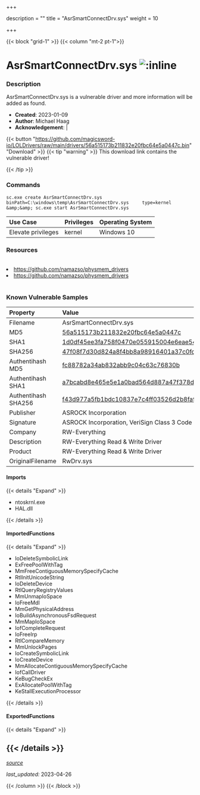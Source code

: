 +++

description = ""
title = "AsrSmartConnectDrv.sys"
weight = 10

+++


{{< block "grid-1" >}}
{{< column "mt-2 pt-1">}}


# AsrSmartConnectDrv.sys ![:inline](/images/twitter_verified.png) 


### Description

AsrSmartConnectDrv.sys is a vulnerable driver and more information will be added as found.

- **Created**: 2023-01-09
- **Author**: Michael Haag
- **Acknowledgement**:  | [](https://twitter.com/)

{{< button "https://github.com/magicsword-io/LOLDrivers/raw/main/drivers/56a515173b211832e20fbc64e5a0447c.bin" "Download" >}}
{{< tip "warning" >}}
This download link contains the vulnerable driver!

{{< /tip >}}

### Commands

```
sc.exe create AsrSmartConnectDrv.sys binPath=C:\windows\temp\AsrSmartConnectDrv.sys     type=kernel &amp;&amp; sc.exe start AsrSmartConnectDrv.sys
```

| Use Case | Privileges | Operating System | 
|:---- | ---- | ---- |
| Elevate privileges | kernel | Windows 10 |

### Resources
<br>
<li><a href=" https://github.com/namazso/physmem_drivers"> https://github.com/namazso/physmem_drivers</a></li>
<li><a href="https://github.com/namazso/physmem_drivers">https://github.com/namazso/physmem_drivers</a></li>
<br>

### Known Vulnerable Samples

| Property           | Value |
|:-------------------|:------|
| Filename           | AsrSmartConnectDrv.sys |
| MD5                | [56a515173b211832e20fbc64e5a0447c](https://www.virustotal.com/gui/file/56a515173b211832e20fbc64e5a0447c) |
| SHA1               | [1d0df45ee3fa758f0470e055915004e6eae54c95](https://www.virustotal.com/gui/file/1d0df45ee3fa758f0470e055915004e6eae54c95) |
| SHA256             | [47f08f7d30d824a8f4bb8a98916401a37c0fd8502db308aba91fe3112b892dcc](https://www.virustotal.com/gui/file/47f08f7d30d824a8f4bb8a98916401a37c0fd8502db308aba91fe3112b892dcc) |
| Authentihash MD5   | [fc88782a34ab832abb9c04c63c76830b](https://www.virustotal.com/gui/search/authentihash%253Afc88782a34ab832abb9c04c63c76830b) |
| Authentihash SHA1  | [a7bcabd8e465e5e1a0bad564d887a47f378dfdaa](https://www.virustotal.com/gui/search/authentihash%253Aa7bcabd8e465e5e1a0bad564d887a47f378dfdaa) |
| Authentihash SHA256| [f43d977a5fb1bdc10837e7c4ff03526d2b8fa9757da9dd8bd6514cd31748a858](https://www.virustotal.com/gui/search/authentihash%253Af43d977a5fb1bdc10837e7c4ff03526d2b8fa9757da9dd8bd6514cd31748a858) |
| Publisher         | ASROCK Incorporation |
| Signature         | ASROCK Incorporation, VeriSign Class 3 Code Signing 2010 CA, VeriSign   |
| Company           | RW-Everything |
| Description       | RW-Everything Read &amp; Write Driver |
| Product           | RW-Everything Read &amp; Write Driver |
| OriginalFilename  | RwDrv.sys |


#### Imports
{{< details "Expand" >}}
* ntoskrnl.exe
* HAL.dll

{{< /details >}}
#### ImportedFunctions
{{< details "Expand" >}}
* IoDeleteSymbolicLink
* ExFreePoolWithTag
* MmFreeContiguousMemorySpecifyCache
* RtlInitUnicodeString
* IoDeleteDevice
* RtlQueryRegistryValues
* MmUnmapIoSpace
* IoFreeMdl
* MmGetPhysicalAddress
* IoBuildAsynchronousFsdRequest
* MmMapIoSpace
* IofCompleteRequest
* IoFreeIrp
* RtlCompareMemory
* MmUnlockPages
* IoCreateSymbolicLink
* IoCreateDevice
* MmAllocateContiguousMemorySpecifyCache
* IofCallDriver
* KeBugCheckEx
* ExAllocatePoolWithTag
* KeStallExecutionProcessor

{{< /details >}}
#### ExportedFunctions
{{< details "Expand" >}}

{{< /details >}}
-----



[*source*](https://github.com/magicsword-io/LOLDrivers/tree/main/yaml/asrsmartconnectdrv.yaml)

*last_updated:* 2023-04-26








{{< /column >}}
{{< /block >}}
